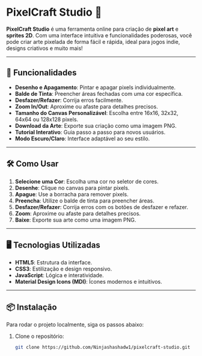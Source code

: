 # PixelCraft Studio 🎨

**PixelCraft Studio** é uma ferramenta online para criação de **pixel art** e **sprites 2D**. Com uma interface intuitiva e funcionalidades poderosas, você pode criar arte pixelada de forma fácil e rápida, ideal para jogos indie, designs criativos e muito mais!

---

## 🚀 Funcionalidades

- **Desenho e Apagamento**: Pintar e apagar pixels individualmente.
- **Balde de Tinta**: Preencher áreas fechadas com uma cor específica.
- **Desfazer/Refazer**: Corrija erros facilmente.
- **Zoom In/Out**: Aproxime ou afaste para detalhes precisos.
- **Tamanho do Canvas Personalizável**: Escolha entre 16x16, 32x32, 64x64 ou 128x128 pixels.
- **Download da Arte**: Exporte sua criação como uma imagem PNG.
- **Tutorial Interativo**: Guia passo a passo para novos usuários.
- **Modo Escuro/Claro**: Interface adaptável ao seu estilo.

---

## 🛠️ Como Usar

1. **Selecione uma Cor**: Escolha uma cor no seletor de cores.
2. **Desenhe**: Clique no canvas para pintar pixels.
3. **Apague**: Use a borracha para remover pixels.
4. **Preencha**: Utilize o balde de tinta para preencher áreas.
5. **Desfazer/Refazer**: Corrija erros com os botões de desfazer e refazer.
6. **Zoom**: Aproxime ou afaste para detalhes precisos.
7. **Baixe**: Exporte sua arte como uma imagem PNG.

---

## 🖥️ Tecnologias Utilizadas

- **HTML5**: Estrutura da interface.
- **CSS3**: Estilização e design responsivo.
- **JavaScript**: Lógica e interatividade.
- **Material Design Icons (MDI)**: Ícones modernos e intuitivos.

---

## 📦 Instalação

Para rodar o projeto localmente, siga os passos abaixo:

1. Clone o repositório:
   ```bash
   git clone https://github.com/Ninjashashadw1/pixelcraft-studio.git
   ```
